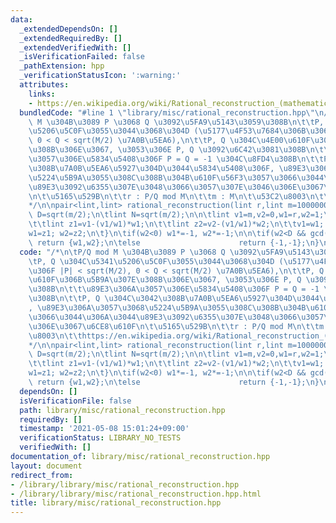 ```yaml
---
data:
  _extendedDependsOn: []
  _extendedRequiredBy: []
  _extendedVerifiedWith: []
  _isVerificationFailed: false
  _pathExtension: hpp
  _verificationStatusIcon: ':warning:'
  attributes:
    links:
    - https://en.wikipedia.org/wiki/Rational_reconstruction_(mathematics)
  bundledCode: "#line 1 \"library/misc/rational_reconstruction.hpp\"\n/*\n\tP/Q mod\
    \ M \u304B\u3089 P \u3068 Q \u3092\u5FA9\u5143\u3059\u308B\n\t\tP, Q \u304C\u5341\
    \u5206\u5C0F\u3055\u3044\u3068\u304D (\u5177\u4F53\u7684\u306B\u306F |P| < sqrt(M/2),\
    \ 0 < Q < sqrt(M/2) \u7A0B\u5EA6),\n\t\tP, Q \u304C\u4E00\u610F\u306B\u5B9A\u307E\
    \u308B\u306E\u3067, \u3053\u306E P, Q \u3092\u6C42\u3081\u308B\n\t\t\u89E3\u306A\
    \u3057\u306E\u5834\u5408\u306F P = Q = -1 \u304C\u8FD4\u308B\n\t\tP, Q \u304C\u3042\
    \u308B\u7A0B\u5EA6\u5927\u304D\u3044\u5834\u5408\u306F, \u89E3\u306A\u3057\u3068\
    \u5224\u5B9A\u3055\u308C\u308B\u304B\u610F\u56F3\u3057\u3066\u3044\u306A\u3044\
    \u89E3\u3092\u6355\u307E\u3048\u3066\u3057\u307E\u3046\u306E\u3067\u6CE8\u610F\
    \n\t\u5165\u529B\n\t\tr : P/Q mod M\n\t\tm : M\n\t\u53C2\u8003\n\t\thttps://en.wikipedia.org/wiki/Rational_reconstruction_(mathematics)\n\
    */\n\npair<lint,lint> rational_reconstruction(lint r,lint m=1000000007){\n\tlint\
    \ D=sqrt(m/2);\n\tlint N=sqrt(m/2);\n\n\tlint v1=m,v2=0,w1=r,w2=1;\n\twhile(w1>N){\n\
    \t\tlint z1=v1-(v1/w1)*w1;\n\t\tlint z2=v2-(v1/w1)*w2;\n\t\tv1=w1; v2=w2;\n\t\t\
    w1=z1; w2=z2;\n\t}\n\tif(w2<0) w1*=-1, w2*=-1;\n\n\tif(w2<D && gcd(w1,w2)==1)\
    \ return {w1,w2};\n\telse                      return {-1,-1};\n}\n"
  code: "/*\n\tP/Q mod M \u304B\u3089 P \u3068 Q \u3092\u5FA9\u5143\u3059\u308B\n\t\
    \tP, Q \u304C\u5341\u5206\u5C0F\u3055\u3044\u3068\u304D (\u5177\u4F53\u7684\u306B\
    \u306F |P| < sqrt(M/2), 0 < Q < sqrt(M/2) \u7A0B\u5EA6),\n\t\tP, Q \u304C\u4E00\
    \u610F\u306B\u5B9A\u307E\u308B\u306E\u3067, \u3053\u306E P, Q \u3092\u6C42\u3081\
    \u308B\n\t\t\u89E3\u306A\u3057\u306E\u5834\u5408\u306F P = Q = -1 \u304C\u8FD4\
    \u308B\n\t\tP, Q \u304C\u3042\u308B\u7A0B\u5EA6\u5927\u304D\u3044\u5834\u5408\u306F\
    , \u89E3\u306A\u3057\u3068\u5224\u5B9A\u3055\u308C\u308B\u304B\u610F\u56F3\u3057\
    \u3066\u3044\u306A\u3044\u89E3\u3092\u6355\u307E\u3048\u3066\u3057\u307E\u3046\
    \u306E\u3067\u6CE8\u610F\n\t\u5165\u529B\n\t\tr : P/Q mod M\n\t\tm : M\n\t\u53C2\
    \u8003\n\t\thttps://en.wikipedia.org/wiki/Rational_reconstruction_(mathematics)\n\
    */\n\npair<lint,lint> rational_reconstruction(lint r,lint m=1000000007){\n\tlint\
    \ D=sqrt(m/2);\n\tlint N=sqrt(m/2);\n\n\tlint v1=m,v2=0,w1=r,w2=1;\n\twhile(w1>N){\n\
    \t\tlint z1=v1-(v1/w1)*w1;\n\t\tlint z2=v2-(v1/w1)*w2;\n\t\tv1=w1; v2=w2;\n\t\t\
    w1=z1; w2=z2;\n\t}\n\tif(w2<0) w1*=-1, w2*=-1;\n\n\tif(w2<D && gcd(w1,w2)==1)\
    \ return {w1,w2};\n\telse                      return {-1,-1};\n}\n"
  dependsOn: []
  isVerificationFile: false
  path: library/misc/rational_reconstruction.hpp
  requiredBy: []
  timestamp: '2021-05-08 15:01:24+09:00'
  verificationStatus: LIBRARY_NO_TESTS
  verifiedWith: []
documentation_of: library/misc/rational_reconstruction.hpp
layout: document
redirect_from:
- /library/library/misc/rational_reconstruction.hpp
- /library/library/misc/rational_reconstruction.hpp.html
title: library/misc/rational_reconstruction.hpp
---
```

